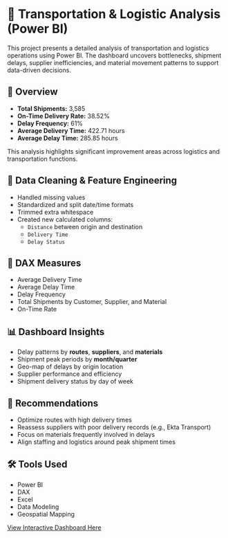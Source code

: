 # 🚚 Transportation & Logistic Analysis (Power BI)

This project presents a detailed analysis of transportation and logistics operations using Power BI. The dashboard uncovers bottlenecks, shipment delays, supplier inefficiencies, and material movement patterns to support data-driven decisions.

## 📌 Overview

- **Total Shipments:** 3,585  
- **On-Time Delivery Rate:** 38.52%  
- **Delay Frequency:** 61%  
- **Average Delivery Time:** 422.71 hours  
- **Average Delay Time:** 285.85 hours  

This analysis highlights significant improvement areas across logistics and transportation functions.

## 🧹 Data Cleaning & Feature Engineering

- Handled missing values  
- Standardized and split date/time formats  
- Trimmed extra whitespace  
- Created new calculated columns:  
  - `Distance` between origin and destination  
  - `Delivery Time`  
  - `Delay Status`

## 📐 DAX Measures

- Average Delivery Time  
- Average Delay Time  
- Delay Frequency  
- Total Shipments by Customer, Supplier, and Material  
- On-Time Rate


## 📊 Dashboard Insights

- Delay patterns by **routes**, **suppliers**, and **materials**  
- Shipment peak periods by **month/quarter**  
- Geo-map of delays by origin location  
- Supplier performance and efficiency  
- Shipment delivery status by day of week


## 🎯 Recommendations

- Optimize routes with high delivery times  
- Reassess suppliers with poor delivery records (e.g., Ekta Transport)  
- Focus on materials frequently involved in delays  
- Align staffing and logistics around peak shipment times  


## 🛠 Tools Used

- Power BI  
- DAX  
- Excel  
- Data Modeling  
- Geospatial Mapping


[View Interactive Dashboard Here](http://bit.ly/41uWoed)
